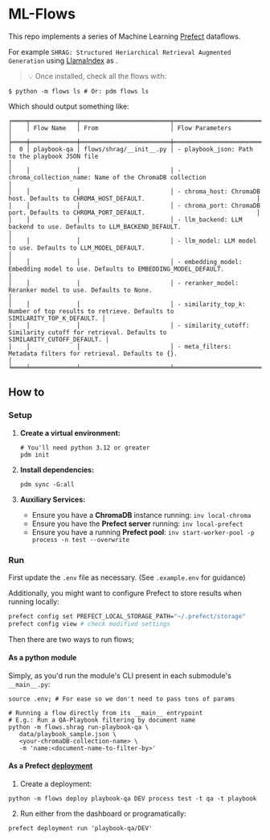 # ML-Flows

This repo implements a series of Machine Learning [Prefect](https://www.prefect.io/opensource) dataflows.

For example `SHRAG: Structured Heriarchical Retrieval Augmented Generation` using [LlamaIndex](https://www.llamaindex.ai/) as .

> 💡 Once installed, check all the flows with:

```shell
$ python -m flows ls # Or: pdm flows ls
```

Which should output something like:
```shell
╒════╤═════════════╤═════════════════════════╤══════════════════════════════════════════════════════════════════════════════════════════════╕
│    │ Flow Name   │ From                    │ Flow Parameters                                                                              │
╞════╪═════════════╪═════════════════════════╪══════════════════════════════════════════════════════════════════════════════════════════════╡
│  0 │ playbook-qa │ flows/shrag/__init__.py │ - playbook_json: Path to the playbook JSON file                                              │
│    │             │                         │ - chroma_collection_name: Name of the ChromaDB collection                                    │
│    │             │                         │ - chroma_host: ChromaDB host. Defaults to CHROMA_HOST_DEFAULT.                               │
│    │             │                         │ - chroma_port: ChromaDB port. Defaults to CHROMA_PORT_DEFAULT.                               │
│    │             │                         │ - llm_backend: LLM backend to use. Defaults to LLM_BACKEND_DEFAULT.                          │
│    │             │                         │ - llm_model: LLM model to use. Defaults to LLM_MODEL_DEFAULT.                                │
│    │             │                         │ - embedding_model: Embedding model to use. Defaults to EMBEDDING_MODEL_DEFAULT.              │
│    │             │                         │ - reranker_model: Reranker model to use. Defaults to None.                                   │
│    │             │                         │ - similarity_top_k: Number of top results to retrieve. Defaults to SIMILARITY_TOP_K_DEFAULT. │
│    │             │                         │ - similarity_cutoff: Similarity cutoff for retrieval. Defaults to SIMILARITY_CUTOFF_DEFAULT. │
│    │             │                         │ - meta_filters: Metadata filters for retrieval. Defaults to {}.                              │
╘════╧═════════════╧═════════════════════════╧══════════════════════════════════════════════════════════════════════════════════════════════╛
```

## How to

### Setup

1. **Create a virtual environment:**

   ```shell
   # You'll need python 3.12 or greater
   pdm init
   ```

2. **Install dependencies:**

   ```shell
   pdm sync -G:all
   ```

3. **Auxiliary Services:**
   - Ensure you have a **ChromaDB** instance running: `inv local-chroma`
   - Ensure you have the **Prefect server** running: `inv local-prefect`
   - Ensure you have a running **Prefect pool**: `inv start-worker-pool -p process -n test --overwrite`

### Run

   First update the `.env` file as necessary. (See `.example.env` for guidance)

   Additionally, you might want to configure Prefect to store results when running
   locally:

   ```bash
   prefect config set PREFECT_LOCAL_STORAGE_PATH="~/.prefect/storage"
   prefect config view # check modified settings
   ```

   Then there are two ways to run flows;

   #### As a python module

   Simply, as you'd run the module's CLI present in each submodule's `__main__.py`:

   ```shell
   source .env; # For ease so we don't need to pass tons of params

   # Running a flow directly from its __main__ entrypoint
   # E.g.: Run a QA-Playbook filtering by document name
   python -m flows.shrag run-playbook-qa \
      data/playbook_sample.json \
      <your-chromaDB-collection-name> \
      -m 'name:<document-name-to-filter-by>'
   ```

   #### As a Prefect [deployment](https://docs.prefect.io/latest/concepts/deployments/)

   1. Create a deployment:

   ```shell
   python -m flows deploy playbook-qa DEV process test -t qa -t playbook
   ```

   2. Run either from the dashboard or programatically:

   ```shell
   prefect deployment run 'playbook-qa/DEV'
   ```



